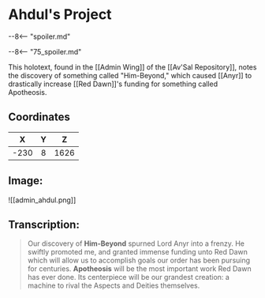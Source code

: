 # Ahdul's Project

--8<-- "spoiler.md"

--8<-- "75_spoiler.md"

This holotext, found in the [[Admin Wing]] of the [[Av'Sal Repository]], notes the discovery of something called "Him-Beyond," which caused [[Anyr]] to drastically increase [[Red Dawn]]'s funding for something called Apotheosis.

## Coordinates
| **X** | **Y** | **Z** |
| :---: | :---: | :---: |
| -230 |  8  | 1626 |

## Image:

![[admin_ahdul.png]]

## Transcription:
> Our discovery of **Him-Beyond** spurned Lord Anyr into a frenzy. He swiftly promoted me, and granted immense funding unto Red Dawn which will allow us to accomplish goals our order has been pursuing for centuries. **Apotheosis** will be the most important work Red Dawn has ever done. Its centerpiece will be our grandest creation: a machine to rival the Aspects and Deities themselves.
